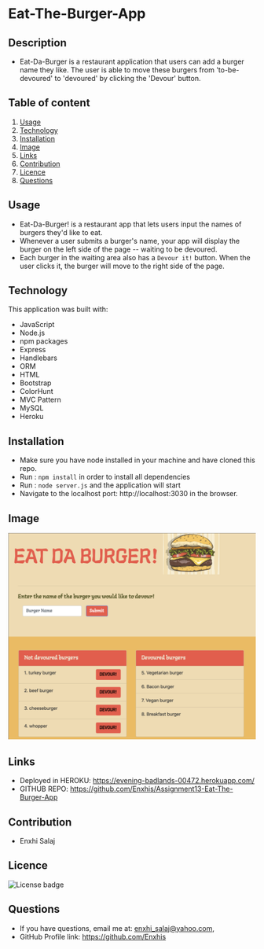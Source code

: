 # Eat-The-Burger-App

## Description
   * Eat-Da-Burger is a restaurant application that users can add a burger name they like. 
   The user is able to move these burgers from 'to-be-devoured' to 'devoured' by clicking the 'Devour' button.

## Table of content
  1. [Usage](#usage)
  2. [Technology](#technology)
  3. [Installation](#installation)
  4. [Image](#image)
  5. [Links](#links)
  6. [Contribution](#contribution)
  7. [Licence](#licence)
  8. [Questions](#questions)

## Usage
   * Eat-Da-Burger! is a restaurant app that lets users input the names of burgers they'd like to eat.
   * Whenever a user submits a burger's name, your app will display the burger on the left side of the page -- waiting to be     devoured.
   * Each burger in the waiting area also has a `Devour it!` button. When the user clicks it, the burger will move to the right side of the page.

## Technology
This application was built with:
  * JavaScript
  * Node.js
  * npm packages
  * Express
  * Handlebars
  * ORM
  * HTML
  * Bootstrap
  * ColorHunt
  * MVC Pattern
  * MySQL
  * Heroku

## Installation
 * Make sure you have node installed in your machine and have cloned this repo.
 * Run : ```npm install``` in order to install all dependencies 
 * Run : ```node server.js``` and the application will start 
 * Navigate to the localhost port: http://localhost:3030 in the browser.

## Image
![Eat-Da-Burger](/public/Screenshot/app-screenshot.png)

## Links
   * Deployed in HEROKU: https://evening-badlands-00472.herokuapp.com/
   * GITHUB REPO:        https://github.com/Enxhis/Assignment13-Eat-The-Burger-App

## Contribution
  * Enxhi Salaj

## Licence
![License badge](https://img.shields.io/badge/license-MIT-green)

## Questions
  * If you have questions, email me at: enxhi_salaj@yahoo.com,
  * GitHub Profile link: https://github.com/Enxhis
